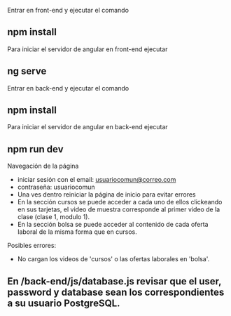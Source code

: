 Entrar en front-end y ejecutar el comando
## npm install

Para iniciar el servidor de angular en front-end ejecutar
## ng serve

Entrar en back-end y ejecutar el comando
## npm install

Para iniciar el servidor de angular en back-end ejecutar
## npm run dev

Navegación de la página
- iniciar sesión con el email: usuariocomun@correo.com
- contraseña: usuariocomun
- Una ves dentro reiniciar la página de inicio para evitar errores
- En la sección cursos se puede acceder a cada uno de ellos clickeando en sus
  tarjetas, el video de muestra corresponde al primer video de la clase (clase 1, modulo 1).
- En la sección bolsa se puede acceder al contenido de cada oferta laboral de la misma forma que
  en cursos.

Posibles errores:
- No cargan los videos de 'cursos' o las ofertas laborales en 'bolsa'.
## En /back-end/js/database.js revisar que el user, password y database sean los correspondientes a su usuario PostgreSQL.